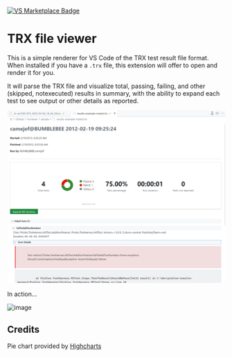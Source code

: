 [![VS Marketplace Badge](https://img.shields.io/visual-studio-marketplace/v/timheuer.trxview?label=VS%20Code%20Marketplace&color=brightgreen&logo=visualstudiocode)](https://marketplace.visualstudio.com/items?itemName=TimHeuer.trxview)

# TRX file viewer

This is a simple renderer for VS Code of the TRX test result file format. When installed if you have a `.trx` file, this extension will offer to open and render it for you.

It will parse the TRX file and visualize total, passing, failing, and other (skipped, notexecuted) results in summary, with the ability to expand each test to see output or other details as reported.

![image](docs/sample-view.png)

In action...

![image](docs/sample-view.gif)

## Credits

Pie chart provided by [Highcharts](https://www.highcharts.com)
